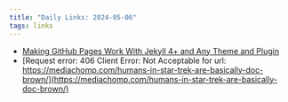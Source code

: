 ```yaml
---
title: "Daily Links: 2024-05-06"
tags: links
---
```


- [
Making GitHub Pages Work With Jekyll 4+ and Any Theme and Plugin
](https://www.moncefbelyamani.com/making-github-pages-work-with-latest-jekyll/)
- [Request error: 406 Client Error: Not Acceptable for url: https://mediachomp.com/humans-in-star-trek-are-basically-doc-brown/](https://mediachomp.com/humans-in-star-trek-are-basically-doc-brown/)